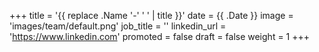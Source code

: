 +++
title = '{{ replace .Name '-' ' ' | title }}'
date = {{ .Date }}
image = 'images/team/default.png'
job_title = ''
linkedin_url = 'https://www.linkedin.com'
promoted = false
draft = false
weight = 1
+++
